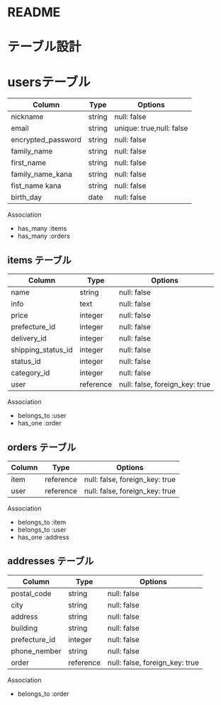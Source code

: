 # README

# テーブル設計  

# usersテーブル
| Column             | Type   | Options                   |
|-----------------   | ------ | ------------------------- |
| nickname           | string | null: false               |
| email              | string | unique: true,null: false  |
| encrypted_password | string | null: false               |
| family_name        | string | null: false               |
| first_name         | string | null: false               |
| family_name_kana   | string | null: false               |
| fist_name kana     | string | null: false               |
| birth_day          | date   | null: false               |

 Association

 - has_many :items
 - has_many :orders

 ## items テーブル
| Column             | Type      |  Options                       |
|------------------  | --------  | -------------------------------|                    
| name               | string    | null: false                    |
| info               | text      | null: false                    |
| price              | integer   | null: false                    |
| prefecture_id      | integer   | null: false                    |
| delivery_id        | integer   | null: false                    |
| shipping_status_id | integer   | null: false                    |
| status_id          | integer   | null: false                    |
| category_id        | integer   | null: false                    |
| user               | reference | null: false, foreign_key: true |

Association
- belongs_to :user
- has_one :order

## orders テーブル
| Column        | Type      | Options                        |
|---------------| ----------| -------------------------------|
| item          | reference | null: false, foreign_key: true |
| user          | reference | null: false, foreign_key: true |



Association

- belongs_to :item
- belongs_to :user
- has_one :address

## addresses テーブル

| Column           | Type       | Options                            |
|----------------- | ---------- | ---------------------------------- |
| postal_code      | string     | null: false                        |
| city             | string     | null: false                        |
| address          | string     | null: false                        |
| building         | string     | null: false                        |
| prefecture_id    | integer    | null: false                        |
| phone_nember     | string     | null: false                        |
| order            | reference  | null: false, foreign_key: true     |

Association

- belongs_to :order